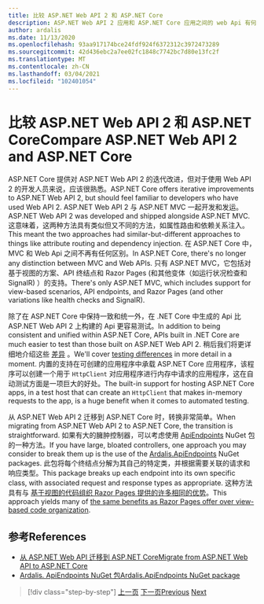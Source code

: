 ```yaml
---
title: 比较 ASP.NET Web API 2 和 ASP.NET Core
description: ASP.NET Web API 2 应用和 ASP.NET Core 应用之间的 web Api 有何不同？
author: ardalis
ms.date: 11/13/2020
ms.openlocfilehash: 93aa917174bce24fdf924f6372312c3972473289
ms.sourcegitcommit: 42d436ebc2a7ee02fc1848c7742bc7d80e13fc2f
ms.translationtype: MT
ms.contentlocale: zh-CN
ms.lasthandoff: 03/04/2021
ms.locfileid: "102401054"
---
```

# <a name="compare-aspnet-web-api-2-and-aspnet-core"></a><span data-ttu-id="0a3e3-103">比较 ASP.NET Web API 2 和 ASP.NET Core</span><span class="sxs-lookup"><span data-stu-id="0a3e3-103">Compare ASP.NET Web API 2 and ASP.NET Core</span></span>

<span data-ttu-id="0a3e3-104">ASP.NET Core 提供对 ASP.NET Web API 2 的迭代改进，但对于使用 Web API 2 的开发人员来说，应该很熟悉。</span><span class="sxs-lookup"><span data-stu-id="0a3e3-104">ASP.NET Core offers iterative improvements to ASP.NET Web API 2, but should feel familiar to developers who have used Web API 2.</span></span> <span data-ttu-id="0a3e3-105">ASP.NET Web API 2 与 ASP.NET MVC 一起开发和发运。</span><span class="sxs-lookup"><span data-stu-id="0a3e3-105">ASP.NET Web API 2 was developed and shipped alongside ASP.NET MVC.</span></span> <span data-ttu-id="0a3e3-106">这意味着，这两种方法具有类似但又不同的方法，如属性路由和依赖关系注入。</span><span class="sxs-lookup"><span data-stu-id="0a3e3-106">This meant the two approaches had similar-but-different approaches to things like attribute routing and dependency injection.</span></span> <span data-ttu-id="0a3e3-107">在 ASP.NET Core 中，MVC 和 Web Api 之间不再有任何区别。</span><span class="sxs-lookup"><span data-stu-id="0a3e3-107">In ASP.NET Core, there's no longer any distinction between MVC and Web APIs.</span></span> <span data-ttu-id="0a3e3-108">只有 ASP.NET MVC，它包括对基于视图的方案、API 终结点和 Razor Pages (和其他变体（如运行状况检查和 SignalR) ）的支持。</span><span class="sxs-lookup"><span data-stu-id="0a3e3-108">There's only ASP.NET MVC, which includes support for view-based scenarios, API endpoints, and Razor Pages (and other variations like health checks and SignalR).</span></span>

<span data-ttu-id="0a3e3-109">除了在 ASP.NET Core 中保持一致和统一外，在 .NET Core 中生成的 Api 比 ASP.NET Web API 2 上构建的 Api 更容易测试。</span><span class="sxs-lookup"><span data-stu-id="0a3e3-109">In addition to being consistent and unified within ASP.NET Core, APIs built in .NET Core are much easier to test than those built on ASP.NET Web API 2.</span></span> <span data-ttu-id="0a3e3-110">稍后我们将更详细地介绍这些 [差异](testing-differences.md) 。</span><span class="sxs-lookup"><span data-stu-id="0a3e3-110">We'll cover [testing differences](testing-differences.md) in more detail in a moment.</span></span> <span data-ttu-id="0a3e3-111">内置的支持在可创建的应用程序中承载 ASP.NET Core 应用程序，该程序可以创建一个用于 `HttpClient` 对应用程序进行内存中请求的应用程序，这在自动测试方面是一项巨大的好处。</span><span class="sxs-lookup"><span data-stu-id="0a3e3-111">The built-in support for hosting ASP.NET Core apps, in a test host that can create an `HttpClient` that makes in-memory requests to the app, is a huge benefit when it comes to automated testing.</span></span>

<span data-ttu-id="0a3e3-112">从 ASP.NET Web API 2 迁移到 ASP.NET Core 时，转换非常简单。</span><span class="sxs-lookup"><span data-stu-id="0a3e3-112">When migrating from ASP.NET Web API 2 to ASP.NET Core, the transition is straightforward.</span></span> <span data-ttu-id="0a3e3-113">如果有大的臃肿控制器，可以考虑使用 [ApiEndpoints](https://www.nuget.org/packages/Ardalis.ApiEndpoints/) NuGet 包的一种方法。</span><span class="sxs-lookup"><span data-stu-id="0a3e3-113">If you have large, bloated controllers, one approach you may consider to break them up is the use of the [Ardalis.ApiEndpoints](https://www.nuget.org/packages/Ardalis.ApiEndpoints/) NuGet packages.</span></span> <span data-ttu-id="0a3e3-114">此包将每个终结点分解为其自己的特定类，并根据需要关联的请求和响应类型。</span><span class="sxs-lookup"><span data-stu-id="0a3e3-114">This package breaks up each endpoint into its own specific class, with associated request and response types as appropriate.</span></span> <span data-ttu-id="0a3e3-115">这种方法具有与 [基于视图的代码组织 Razor Pages 提供的许多相同的优势](comparing-razor-pages-aspnet-mvc.md)。</span><span class="sxs-lookup"><span data-stu-id="0a3e3-115">This approach yields many of [the same benefits as Razor Pages offer over view-based code organization](comparing-razor-pages-aspnet-mvc.md).</span></span>

## <a name="references"></a><span data-ttu-id="0a3e3-116">参考</span><span class="sxs-lookup"><span data-stu-id="0a3e3-116">References</span></span>

- [<span data-ttu-id="0a3e3-117">从 ASP.NET Web API 迁移到 ASP.NET Core</span><span class="sxs-lookup"><span data-stu-id="0a3e3-117">Migrate from ASP.NET Web API to ASP.NET Core</span></span>](/aspnet/core/migration/webapi)
- [<span data-ttu-id="0a3e3-118">Ardalis. ApiEndpoints NuGet 包</span><span class="sxs-lookup"><span data-stu-id="0a3e3-118">Ardalis.ApiEndpoints NuGet package</span></span>](https://www.nuget.org/packages/Ardalis.ApiEndpoints/)

>[!div class="step-by-step"]
><span data-ttu-id="0a3e3-119">[上一页](comparing-razor-pages-aspnet-mvc.md)
>[下一页](authentication-differences.md)</span><span class="sxs-lookup"><span data-stu-id="0a3e3-119">[Previous](comparing-razor-pages-aspnet-mvc.md)
[Next](authentication-differences.md)</span></span>
